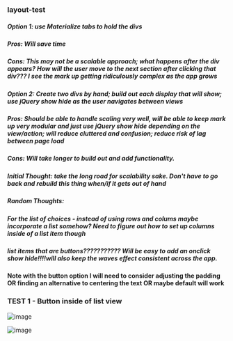 ### layout-test

##### Option 1: use Materialize tabs to hold the divs 
##### Pros: Will save time
##### Cons: This may not be a scalable approach; what happens after the div appears? How will the user move to the next section after clicking that div??? I see the mark up getting ridiculously complex as the app grows

##### Option 2: Create two divs by hand; build out each display that will show; use jQuery show hide as the user navigates between views 
##### Pros: Should be able to handle scaling very well, will be able to keep mark up very modular and just use jQuery show hide depending on the view/action; will reduce cluttered and confusion; reduce risk of lag between page load
##### Cons: Will take longer to build out and add functionality. 

##### Initial Thought: take the long road for scalability sake. Don't have to go back and rebuild this thing when/if it gets out of hand


##### Random Thoughts: 
##### For the list of choices - instead of using rows and colums maybe incorporate a list somehow? Need to figure out how to set up columns inside of a list item though
##### list items that are buttons??????????? Will be easy to add an onclick show hide!!!!will also keep the waves effect consistent across the app.
#### Note with the button option I will need to consider adjusting the padding OR finding an alternative to centering the text OR maybe default will work


### TEST 1 - Button inside of list view

![image](https://cloud.githubusercontent.com/assets/18251657/24938892/f2cbe060-1f07-11e7-95df-c0f3bfdabd48.png)

![image](https://cloud.githubusercontent.com/assets/18251657/24938896/f5c1df18-1f07-11e7-993f-6749e0513543.png)
